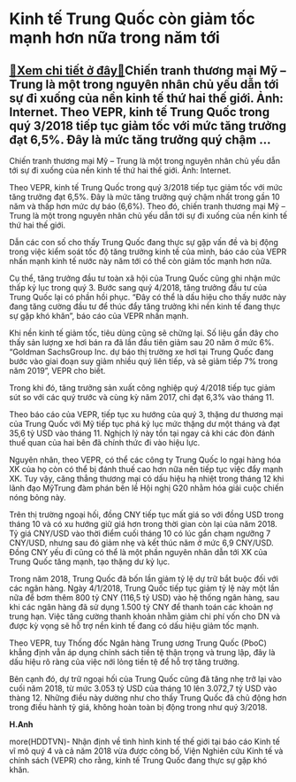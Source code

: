 Kinh tế Trung Quốc còn giảm tốc mạnh hơn nữa trong năm tới
==========================================================

[:gift:Xem chi tiết ở đây:gift:](https://hddtvn.com/kinh-te-trung-quoc-con-giam-toc-manh-hon-nua-trong-nam-toi/)Chiến tranh thương mại Mỹ – Trung là một trong nguyên nhân chủ yếu dẫn tới sự đi xuống của nền kinh tế thứ hai thế giới. Ảnh: Internet. Theo VEPR, kinh tế Trung Quốc trong quý 3/2018 tiếp tục giảm tốc với mức tăng trưởng đạt 6,5%. Đây là mức tăng trưởng quý chậm …
------------------------------------------------------------------------------------------------------------------------------------------------------------------------------------------------------------------------------------------------------------------------







 






 Chiến tranh thương mại Mỹ – Trung là một trong nguyên nhân chủ yếu dẫn tới sự đi xuống của nền kinh tế thứ hai thế giới. Ảnh: Internet. 


Theo VEPR, kinh tế Trung Quốc trong quý 3/2018 tiếp tục giảm tốc với mức tăng trưởng đạt 6,5%. Đây là mức tăng trưởng quý chậm nhất trong gần 10 năm và thấp hơn mức dự báo (6,6%). Theo đó, chiến tranh thương mại Mỹ – Trung là một trong nguyên nhân chủ yếu dẫn tới sự đi xuống của nền kinh tế thứ hai thế giới. 


 Dẫn các con số cho thấy Trung Quốc đang thực sự gặp vấn đề và bị động trong việc kiểm soát tốc độ tăng trưởng kinh tế của mình, báo cáo của VEPR nhấn mạnh kinh tế nước này năm tới có thể còn giảm tốc mạnh hơn nữa.


 Cụ thể, tăng trưởng đầu tư toàn xã hội của Trung Quốc cũng ghi nhận mức thấp kỷ lục trong quý 3. Bước sang quý 4/2018, tăng trưởng đầu tư của Trung Quốc lại có phần hồi phục. “Đây có thể là dấu hiệu cho thấy nước này đang tăng cường đầu tư để thúc đẩy tăng trưởng khi nền kinh tế đang thực sự gặp khó khăn”, báo cáo của VEPR nhấn mạnh.


 Khi nền kinh tế giảm tốc, tiêu dùng cũng sẽ chững lại. Số liệu gần đây cho thấy sản lượng xe hơi bán ra đã lần đầu tiên giảm sau 20 năm ở mức 6%. “Goldman SachsGroup Inc. dự báo thị trường xe hơi tại Trung Quốc đang bước vào giai đoạn suy giảm nhiều quý liên tiếp, và sẽ giảm tiếp 7% trong năm 2019”, VEPR cho biết. 


 Trong khi đó, tăng trưởng sản xuất công nghiệp quý 4/2018 tiếp tục giảm sút so với các quý trước và cùng kỳ năm 2017, chỉ đạt 6,3% vào tháng 11.


 Theo báo cáo của VEPR, tiếp tục xu hướng của quý 3, thặng dư thương mại của Trung Quốc với Mỹ tiếp tục phá kỷ lục mức thặng dư một tháng và đạt 35,6 tỷ USD vào tháng 11. Nghịch lý này tồn tại ngay cả khi các đòn đánh thuế quan của hai bên đã chính thức đi vào hiệu lực. 


 Nguyên nhân, theo VEPR, có thể các công ty Trung Quốc lo ngại hàng hóa XK của họ còn có thể bị đánh thuế cao hơn nữa nên tiếp tục việc đẩy mạnh XK. Tuy vậy, căng thẳng thương mại có dấu hiệu hạ nhiệt trong tháng 12 khi lãnh đạo MỹTrung đàm phán bên lề Hội nghị G20 nhằm hóa giải cuộc chiến nóng bỏng này. 


 Trên thị trường ngoại hối, đồng CNY tiếp tục mất giá so với đồng USD trong tháng 10 và có xu hướng giữ giá hơn trong thời gian còn lại của năm 2018. Tỷ giá CNY/USD vào thời điểm cuối tháng 10 có lúc gần chạm ngưỡng 7 CNY/USD, nhưng sau đó giảm nhẹ và kết thúc năm ở mức 6,9 CNY/USD. Đồng CNY yếu đi cũng có thể là một phần nguyên nhân dẫn tới XK của Trung Quốc tăng mạnh, tạo thặng dư kỷ lục.


 Trong năm 2018, Trung Quốc đã bốn lần giảm tỷ lệ dự trữ bắt buộc đối với các ngân hàng. Ngày 4/1/2018, Trung Quốc tiếp tục giảm tỷ lệ này một lần nữa để bơm thêm 800 tỷ CNY (116,5 tỷ USD) vào hệ thống ngân hàng, sau khi các ngân hàng đã sử dụng 1.500 tỷ CNY để thanh toán các khoản nợ trung hạn. Việc tăng cường thanh khoản nhằm giảm chi phí vốn cho DN và được kỳ vọng sẽ hỗ trợ nền kinh tế đang có dấu hiệu giảm tốc mạnh. 


 Theo VEPR, tuy Thống đốc Ngân hàng Trung ương Trung Quốc (PboC) khẳng định vẫn áp dụng chính sách tiền tệ thận trọng và trung lập, đây là dấu hiệu rõ ràng của việc nới lỏng tiền tệ để hỗ trợ tăng trưởng.


 Bên cạnh đó, dự trữ ngoại hối của Trung Quốc cũng đã tăng nhẹ trở lại vào cuối năm 2018, từ mức 3.053 tỷ USD của tháng 10 lên 3.072,7 tỷ USD vào thàng 12. Những điều này dường như cho thấy Trung Quốc đã chủ động hơn trong điều hành tỷ giá, không hoàn toàn bị động trong như quý 3/2018.






**H.Anh**



more(HDDTVN)- Nhận định về tình hình kinh tế thế giới tại báo cáo Kinh tế vĩ mô quý 4 và cả năm 2018 vừa được công bố, Viện Nghiên cứu Kinh tế và chính sách (VEPR) cho rằng, kinh tế Trung Quốc đang thực sự gặp khó khăn.

